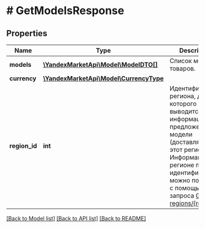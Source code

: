# # GetModelsResponse

## Properties

Name | Type | Description | Notes
------------ | ------------- | ------------- | -------------
**models** | [**\YandexMarketApi\Model\ModelDTO[]**](ModelDTO.md) | Список моделей товаров. | [optional]
**currency** | [**\YandexMarketApi\Model\CurrencyType**](CurrencyType.md) |  | [optional]
**region_id** | **int** | Идентификатор региона, для которого выводится информация о предложениях модели (доставляемых в этот регион).  Информацию о регионе по идентификатору можно получить с помощью запроса [GET regions/{regionId}](../../reference/regions/searchRegionsById.md). | [optional]

[[Back to Model list]](../../README.md#models) [[Back to API list]](../../README.md#endpoints) [[Back to README]](../../README.md)
